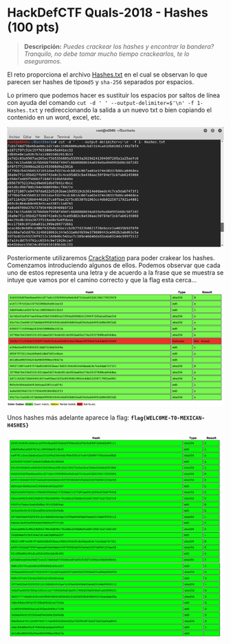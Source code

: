 # HackDefCTF Quals-2018 - Hashes (100 pts)

> **Descripción:** *Puedes crackear los hashes y encontrar la bandera? Tranquilo, no debe tomar mucho tiempo crackearlos, te lo aseguramos.*

El reto proporciona el archivo [Hashes.txt](./Hashes.txt) en el cual se observan lo que parecen ser hashes de tipo`md5` y `sha-256` separados por espacios. 

Lo primero que podemos hacer es sustituir los espacios por saltos de línea con ayuda del comando `cut -d ' ' --output-delimiter=$'\n' -f 1- Hashes.txt` y redireccionando la salida a un nuevo txt o bien copiando el contenido en un word, excel, etc.

<p align="center">
  <img src="./img/cut_command.png">
</p>

Posteriormente utilizaremos [CrackStation](https://crackstation.net) para poder crakear los hashes. Comenzamos introduciendo algunos de ellos. Podemos observar que cada uno de estos representa una letra y de acuerdo a la frase que se muestra se intuye que vamos por el camino correcto y que la flag esta cerca...

<p align="center">
  <img src="./img/crack1.png">
</p>

Unos hashes más adelante aparece la flag: **`flag{WELC0ME-T0-MEXICAN-H4SHES}`** 

<p align="center">
  <img src="./img/flag.png">
</p>

